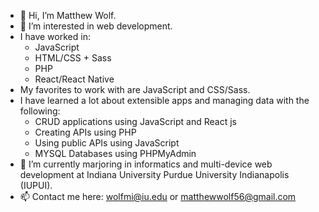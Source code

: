 - 👋 Hi, I’m Matthew Wolf.
- 👀 I’m interested in web development.
- I have worked in: 
  - JavaScript
  - HTML/CSS + Sass
  - PHP
  - React/React Native
- My favorites to work with are JavaScript and CSS/Sass.
- I have learned a lot about extensible apps and managing data with the following:
  - CRUD applications using JavaScript and React js
  - Creating APIs using PHP
  - Using public APIs using JavaScript
  - MYSQL Databases using PHPMyAdmin
- 🌱 I’m currently marjoring in informatics and multi-device web development at Indiana University Purdue University Indianapolis (IUPUI).
- 📫 Contact me here: wolfmi@iu.edu or matthewwolf56@gmail.com

<!---
wolfmatt233/wolfmatt233 is a ✨ special ✨ repository because its `README.md` (this file) appears on your GitHub profile.
You can click the Preview link to take a look at your changes.
--->
